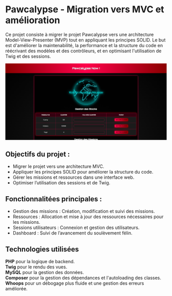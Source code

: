 # Pawcalypse - Migration vers MVC et amélioration
Ce projet consiste à migrer le projet Pawcalypse vers une architecture Model-View-Presenter (MVP) tout en appliquant les principes SOLID. Le but est d'améliorer la maintenabilité, la performance et la structure du code en réécrivant des modèles et des contrôleurs, et en optimisant l'utilisation de Twig et des sessions.

![Screen Shot du projet Pawcalypse](./images/screenShot.png)

## Objectifs du projet :

* Migrer le projet vers une architecture MVC.
* Appliquer les principes SOLID pour améliorer la structure du code.
* Gérer les missions et ressources dans une interface web.
* Optimiser l’utilisation des sessions et de Twig.

## Fonctionnalitées principales : 

* Gestion des missions : Création, modification et suivi des missions.
* Ressources : Allocation et mise à jour des ressources nécessaires pour les missions.
* Sessions utilisateurs : Connexion et gestion des utilisateurs.
* Dashboard : Suivi de l’avancement du soulèvement félin.

## Technologies utilisées

**PHP** pour la logique de backend.<br>
**Twig** pour le rendu des vues.<br>
**MySQL** pour la gestion des données.<br>
**Composer** pour la gestion des dépendances et l'autoloading des classes.<br>
**Whoops** pour un débogage plus fluide et une gestion des erreurs améliorée.<br>
